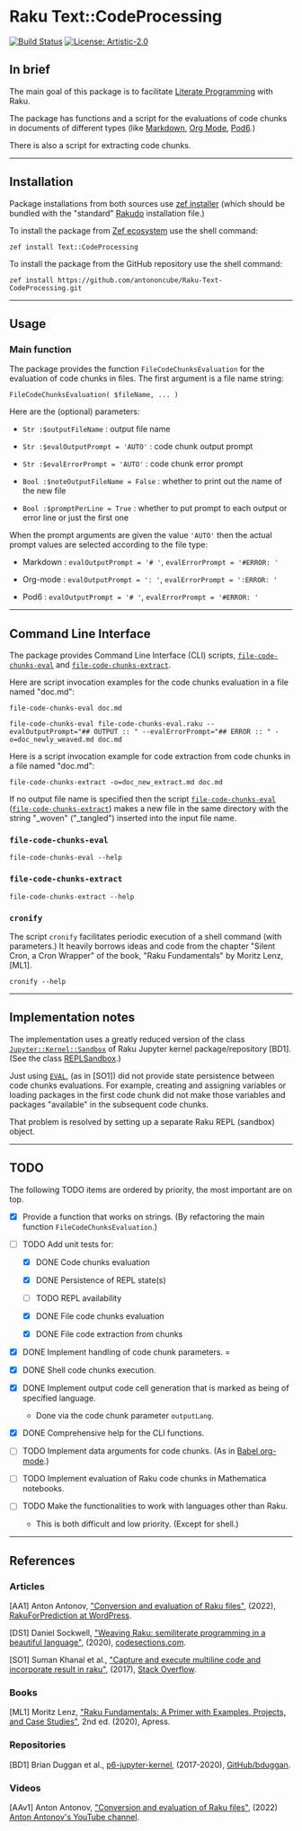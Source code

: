 # Raku Text::CodeProcessing

[![Build Status](https://app.travis-ci.com/antononcube/Raku-Text-CodeProcessing.svg?branch=main)](https://app.travis-ci.com/github/antononcube/Raku-Text-CodeProcessing)
[![License: Artistic-2.0](https://img.shields.io/badge/License-Artistic%202.0-0298c3.svg)](https://opensource.org/licenses/Artistic-2.0)

## In brief

The main goal of this package is to facilitate 
[Literate Programming](https://en.wikipedia.org/wiki/Literate_programming)
with Raku.

The package has functions and a script for the evaluations of
code chunks in documents of different types (like 
[Markdown](https://daringfireball.net/projects/markdown/), 
[Org Mode](https://orgmode.org), 
[Pod6](https://docs.raku.org/language/pod).)

There is also a script for extracting code chunks.

------

## Installation

Package installations from both sources use [zef installer](https://github.com/ugexe/zef)
(which should be bundled with the "standard" [Rakudo](https://rakudo.org) installation file.)

To install the package from [Zef ecosystem](https://raku.land)
use the shell command:

```
zef install Text::CodeProcessing
```

To install the package from the GitHub repository use the shell command:

```
zef install https://github.com/antononcube/Raku-Text-CodeProcessing.git
```

------

## Usage

### Main function

The package provides the function `FileCodeChunksEvaluation` for the 
evaluation of code chunks in files. The first argument is a file name string:

```
FileCodeChunksEvaluation( $fileName, ... )
```
Here are the (optional) parameters:

- `Str :$outputFileName` : output file name
  
- `Str :$evalOutputPrompt = 'AUTO'` : code chunk output prompt

- `Str :$evalErrorPrompt = 'AUTO'` : code chunk error prompt

- `Bool :$noteOutputFileName = False` : whether to print out the name of the new file

- `Bool :$promptPerLine = True` : whether to put prompt to each output or error line or just the first one

When the prompt arguments are given the value `'AUTO'` then the actual prompt values are selected according to the file type:

- Markdown : `evalOutputPrompt = '# '`, `evalErrorPrompt = '#ERROR: '`

- Org-mode : `evalOutputPrompt = ': '`, `evalErrorPrompt = ':ERROR: '`

- Pod6 : `evalOutputPrompt = '# '`, `evalErrorPrompt = '#ERROR: '`

-------

## Command Line Interface 

The package provides Command Line Interface (CLI) scripts, 
[`file-code-chunks-eval`](bin/file-code-chunks-eval) and
[`file-code-chunks-extract`](bin/file-code-chunks-extract).

Here are script invocation examples for the code chunks evaluation in a file named "doc.md":

```
file-code-chunks-eval doc.md
```

```
file-code-chunks-eval file-code-chunks-eval.raku --evalOutputPrompt="## OUTPUT :: " --evalErrorPrompt="## ERROR :: " -o=doc_newly_weaved.md doc.md
```

Here is a script invocation example for code extraction from code chunks in a file named "doc.md":

```
file-code-chunks-extract -o=doc_new_extract.md doc.md
```

If no output file name is specified then the script
[`file-code-chunks-eval`](bin/file-code-chunks-eval)
([`file-code-chunks-extract`](bin/file-code-chunks-extract))
makes a new file in the same directory with the string
"_woven" ("_tangled") inserted into the input file name.


### `file-code-chunks-eval`

```shell
file-code-chunks-eval --help
```

### `file-code-chunks-extract`

```shell
file-code-chunks-extract --help
```

### `cronify`

The script `cronify` facilitates periodic execution of a shell command (with parameters.)
It heavily borrows ideas and code from the chapter "Silent Cron, a Cron Wrapper" of the book,
"Raku Fundamentals" by Moritz Lenz, [ML1].

```shell
cronify --help
```

------

## Implementation notes

The implementation uses a greatly reduced version of the class
[`Jupyter::Kernel::Sandbox`](https://github.com/bduggan/p6-jupyter-kernel/blob/master/lib/Jupyter/Kernel/Sandbox.rakumod)
of Raku Jupyter kernel package/repository [BD1].
(See the class [REPLSandbox](./lib/Text/CodeProcessing/REPLSandbox.rakumod).)

Just using 
[`EVAL`](https://docs.raku.org/routine/EVAL), 
(as in [SO1]) did not provide state persistence between code chunks evaluations.
For example, creating and assigning variables or loading packages in the first code chunk
did not make those variables and packages "available" in the subsequent code chunks.

That problem is resolved by setting up a separate Raku REPL (sandbox) object. 

-----

## TODO

The following TODO items are ordered by priority, the most important are on top. 
 
- [X] Provide a function that works on strings.
  (By refactoring the main function `FileCodeChunksEvaluation`.)
    
- [ ] TODO Add unit tests for:

  - [X] DONE Code chunks evaluation
      
  - [X] DONE Persistence of REPL state(s)
  
  - [ ] TODO REPL availability
    
  - [X] DONE File code chunks evaluation 

  - [X] DONE File code extraction from chunks 

- [X] DONE Implement handling of code chunk parameters.
=
- [X] DONE Shell code chunks execution.  

- [X] DONE Implement output code cell generation that is marked as being of specified language.
  - Done via the code chunk parameter `outputLang`.
  
- [X] DONE Comprehensive help for the CLI functions. 

- [ ] TODO Implement data arguments for code chunks.
  (As in [Babel org-mode](https://orgmode.org/manual/Environment-of-a-Code-Block.html).)

- [ ] TODO Implement evaluation of Raku code chunks in Mathematica notebooks.

- [ ] TODO Make the functionalities to work with languages other than Raku.
  - This is both difficult and low priority. (Except for shell.)

-----

## References

### Articles

[AA1] Anton Antonov,
["Conversion and evaluation of Raku files"](https://rakuforprediction.wordpress.com/2022/11/05/conversion-and-evaluation-of-raku-files),
(2022),
[RakuForPrediction at WordPress](https://rakuforprediction.wordpress.com).

[DS1] Daniel Sockwell,
["Weaving Raku: semiliterate programming in a beautiful language"](https://www.codesections.com/blog/weaving-raku/),
(2020),
[codesections.com](https://www.codesections.com).

[SO1] Suman Khanal et al.,
["Capture and execute multiline code and incorporate result in raku"](https://stackoverflow.com/q/57127263),
(2017),
[Stack Overflow](https://stackoverflow.com).

### Books

[ML1] Moritz Lenz,
["Raku Fundamentals: A Primer with Examples, Projects, and Case Studies"](https://www.google.com/books/edition/Raku_Fundamentals/MvyRzQEACAAJ?hl=en),
2nd ed. (2020), Apress.

### Repositories

[BD1] Brian Duggan et al.,
[p6-jupyter-kernel](https://github.com/bduggan/p6-jupyter-kernel),
(2017-2020),
[GitHub/bduggan](https://github.com/bduggan).

### Videos

[AAv1] Anton Antonov,
["Conversion and evaluation of Raku files"](https://www.youtube.com/watch?v=GJO7YqjGn6o),
(2022)
[Anton Antonov's YouTube channel](https://www.youtube.com/@AAA4prediction).